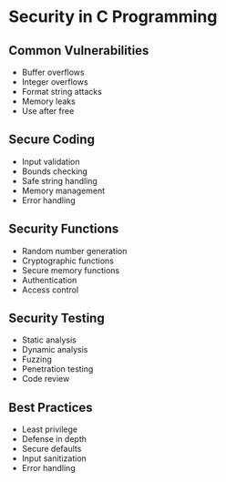 # Security in C Programming

## Common Vulnerabilities
- Buffer overflows
- Integer overflows
- Format string attacks
- Memory leaks
- Use after free

## Secure Coding
- Input validation
- Bounds checking
- Safe string handling
- Memory management
- Error handling

## Security Functions
- Random number generation
- Cryptographic functions
- Secure memory functions
- Authentication
- Access control

## Security Testing
- Static analysis
- Dynamic analysis
- Fuzzing
- Penetration testing
- Code review

## Best Practices
- Least privilege
- Defense in depth
- Secure defaults
- Input sanitization
- Error handling 